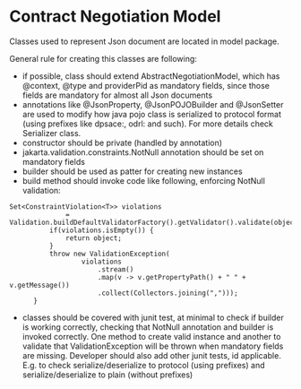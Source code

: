 # Contract Negotiation Model

Classes used to represent Json document are located in model package.

General rule for creating this classes are following:
  - if possible, class should extend AbstractNegotiationModel, which has @context, @type and providerPid as mandatory fields, since those fields are mandatory for almost all Json documents
  - annotations like @JsonProperty, @JsonPOJOBuilder and @JsonSetter are used to modify how java pojo class is serialized to protocol format (using prefixes like dpsace:, odrl: and such). For more details check Serializer class.
  - constructor should be private (handled by annotation)
  - jakarta.validation.constraints.NotNull annotation should be set on mandatory fields
  - builder should be used as patter for creating new instances
  - build method should invoke code like following, enforcing NotNull validation:

  ```
  Set<ConstraintViolation<T>> violations 
				= Validation.buildDefaultValidatorFactory().getValidator().validate(object);
			if(violations.isEmpty()) {
				return object;
			}
			throw new ValidationException(
					violations
						.stream()
						.map(v -> v.getPropertyPath() + " " + v.getMessage())
						.collect(Collectors.joining(",")));
		}
  ```
  - classes should be covered with junit test, at minimal to check if builder is working correctly, checking that NotNull annotation and builder is invoked correctly. One method to create valid instance and another to validate that ValidationException will be thrown when mandatory fields are missing. Developer should also add other junit tests, id applicable. E.g. to check serialize/deserialize to protocol (using prefixes) and serialize/deserialize to plain (without prefixes) 
   